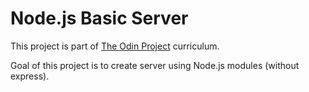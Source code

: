 # Node.js Basic Server

This project is part of [The Odin Project](https://www.theodinproject.com/lessons/nodejs-basic-informational-site) curriculum.

Goal of this project is to create server using Node.js modules (without express).
